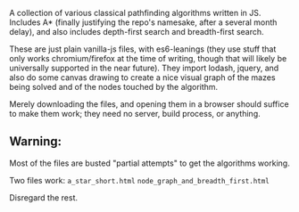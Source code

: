 A collection of various classical pathfinding algorithms written in JS.  Includes A* (finally justifying the repo's namesake, after a several month delay), and also includes depth-first search and breadth-first search.

These are just plain vanilla-js files, with es6-leanings (they use stuff that only works chromium/firefox at the time of writing, though that will likely be universally supported in the near future).  They import lodash, jquery, and also do some canvas drawing to create a nice visual graph of the mazes being solved and of the nodes touched by the algorithm.

Merely downloading the files, and opening them in a browser should suffice to make them work; they need no server, build process, or anything.

## Warning:
Most of the files are busted "partial attempts" to get the algorithms working.

Two files work:
`a_star_short.html`
`node_graph_and_breadth_first.html`

Disregard the rest.
